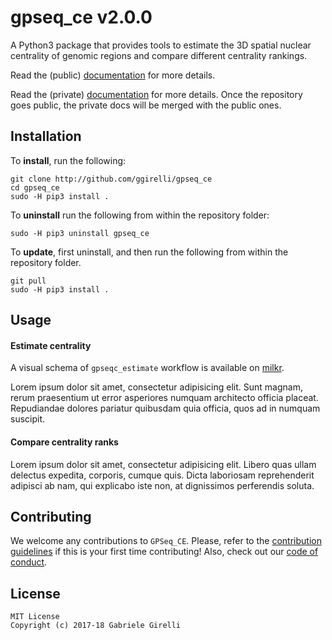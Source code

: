 gpseq_ce v2.0.0
===

A Python3 package that provides tools to estimate the 3D spatial nuclear centrality of genomic regions and compare different centrality rankings.

Read the (public) [documentation](https://ggirelli.github.io/gpseq_ce/) for more details.

Read the (private) [documentation](https://github.com/ggirelli/gpseq_ce/wiki) for more details. Once the repository goes public, the private docs will be merged with the public ones.

Installation
---

To **install**, run the following:

```
git clone http://github.com/ggirelli/gpseq_ce
cd gpseq_ce
sudo -H pip3 install .
```

To **uninstall** run the following from within the repository folder:

```
sudo -H pip3 uninstall gpseq_ce
```

To **update**, first uninstall, and then run the following from within the repository folder.

```
git pull
sudo -H pip3 install .
```

Usage
---

#### Estimate centrality

A visual schema of `gpseqc_estimate` workflow is available on [milkr](https://milkr.io/ggirelli/GPSeq-centrality-estimate).

Lorem ipsum dolor sit amet, consectetur adipisicing elit. Sunt magnam, rerum praesentium ut error asperiores numquam architecto officia placeat. Repudiandae dolores pariatur quibusdam quia officia, quos ad in numquam suscipit.

#### Compare centrality ranks

Lorem ipsum dolor sit amet, consectetur adipisicing elit. Libero quas ullam delectus expedita, corporis, cumque quis. Dicta laboriosam reprehenderit adipisci ab nam, qui explicabo iste non, at dignissimos perferendis soluta.

Contributing
---

We welcome any contributions to `GPSeq_CE`. Please, refer to the [contribution guidelines](https://ggirelli.github.io/gpseq_ce/contributing) if this is your first time contributing! Also, check out our [code of conduct](https://ggirelli.github.io/gpseq_ce/code_of_conduct).

License
---

```
MIT License
Copyright (c) 2017-18 Gabriele Girelli
```